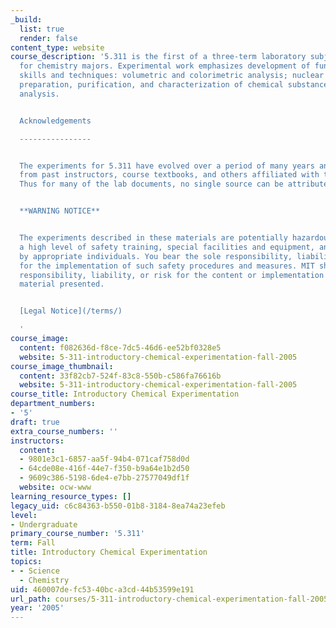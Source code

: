 ```yaml
---
_build:
  list: true
  render: false
content_type: website
course_description: '5.311 is the first of a three-term laboratory subject sequence
  for chemistry majors. Experimental work emphasizes development of fundamental laboratory
  skills and techniques: volumetric and colorimetric analysis; nuclear magnetic resonance;
  preparation, purification, and characterization of chemical substances; and data
  analysis.


  Acknowledgements

  ----------------


  The experiments for 5.311 have evolved over a period of many years and include contributions
  from past instructors, course textbooks, and others affiliated with the course.
  Thus for many of the lab documents, no single source can be attributed.


  **WARNING NOTICE**


  The experiments described in these materials are potentially hazardous and require
  a high level of safety training, special facilities and equipment, and supervision
  by appropriate individuals. You bear the sole responsibility, liability, and risk
  for the implementation of such safety procedures and measures. MIT shall have no
  responsibility, liability, or risk for the content or implementation of any of the
  material presented.


  [Legal Notice](/terms/)

  '
course_image:
  content: f082636d-f8ce-7dc5-46d6-ee52bf0328e5
  website: 5-311-introductory-chemical-experimentation-fall-2005
course_image_thumbnail:
  content: 33f82cb7-524f-83c8-550b-c586fa76616b
  website: 5-311-introductory-chemical-experimentation-fall-2005
course_title: Introductory Chemical Experimentation
department_numbers:
- '5'
draft: true
extra_course_numbers: ''
instructors:
  content:
  - 9801e3c1-6857-aa5f-94b4-071caf758d0d
  - 64cde08e-416f-44e7-f350-b9a64e1b2d50
  - 9609c386-5198-6de4-e7bb-27577049df1f
  website: ocw-www
learning_resource_types: []
legacy_uid: c6c84363-b550-01b8-3184-8ea74a23efeb
level:
- Undergraduate
primary_course_number: '5.311'
term: Fall
title: Introductory Chemical Experimentation
topics:
- - Science
  - Chemistry
uid: 460007de-fc53-40bc-a3cd-44b53599e191
url_path: courses/5-311-introductory-chemical-experimentation-fall-2005
year: '2005'
---
```

